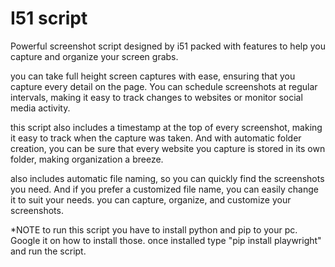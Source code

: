 # I51 script

Powerful screenshot script designed by i51 packed with features to help you capture and organize your screen grabs.

you can take full height screen captures with ease, ensuring that you capture every detail on the page. You can schedule screenshots at regular intervals, making it easy to track changes to websites or monitor social media activity.

this script also includes a timestamp at the top of every screenshot, making it easy to track when the capture was taken. And with automatic folder creation, you can be sure that every website you capture is stored in its own folder, making organization a breeze.

also includes automatic file naming, so you can quickly find the screenshots you need. And if you prefer a customized file name, you can easily change it to suit your needs.
you can capture, organize, and customize your screenshots.




*NOTE to run this script you have to install python and pip to your pc. Google it on how to install those. once installed type "pip install playwright" and run the script.

